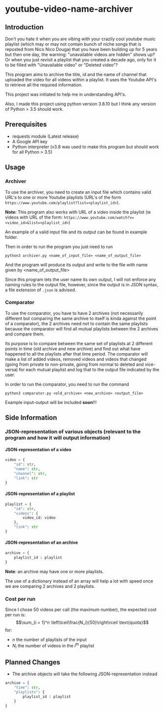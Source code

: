 # youtube-video-name-archiver

## Introduction
Don't you hate it when you are vibing with your crazily cool youtube music playlist (which may or may not contain bunch of niche songs that is reposted from Nico Nico Douga) 
that you have been building up for 5 years but then one day, the warning: "unavailable videos are hidden" shows up? Or when you just revisit a playlist that you created a decade ago,
only for it to be filled with "Unavailable video" or "Deleted video"? 

This program aims to archive the title, id and the name of channel that uploaded the video for all videos within a playlist.
It uses the Youtube API's to retrieve all the required information.

This project was initiated to help me in understanding API's.

Also, I made this project using python version 3.8.10 but I think any version of Python > 3.5 should work.

## Prerequisites
- requests module (Latest release)
- A Google API key
- Python interpreter (v3.8 was used to make this program but should work for all Python > 3.5)

## Usage
### Archiver
To use the archiver, you need to create an input file which contains valid URL's to one or more Youtube playlists (URL's of the form `https://www.youtube.com/playlist?list=<playlist_id>`).

__Note:__ This program also works with URL of a video inside the playlist (ie videos with URL of the form: `https://www.youtube.com/watch?v=<video_id>&list=<playlist_id>`)

An example of a valid input file and its output can be found in example folder.

Then in order to run the program you just need to run

```
python3 archiver.py <name_of_input_file> <name_of_output_file>
```

And the program will produce its output and write to the file with name given by <name_of_output_file>

Since this program lets the user name its own output, I will not enforce any naming rules to the output file, however, since the output is in JSON syntax, a file extension of `.json` is advised.


### Comparator
To use the comparator, you have to have 2 archives (not necessarily different but comparing the same archive to itself is kinda against the point of a comparator), the 2 archives need not to contain the same playlists because the comparator will find all mutual playlists between the 2 archives and compare them.

Its purpose is to compare between the same set of playlists at 2 different points in time (old archive and new archive) and find out what have happened to all the playlists after that time period. The comparator will make a list of added videos, removed videos and videos that changed (going from private to non-private, going from normal to deleted and vice-versa) for each mutual playlist and log that to the output file indicated by the user.

In order to run the comparator, you need to run the command

```
python3 comparator.py <old_archive> <new_archive> <output_file>
```

Example input-output will be included **soon**!!!

## Side Information

### JSON-representation of various objects (relevant to the program and how it will output information)

#### JSON-representation of a video

```python
video = {
	"id": str,
	"name": str,
	"channel": str,
	"link": str
}
```

#### JSON-representation of a playlist

```python
playlist = {
	"id": str,
	"videos": {
		video_id: video
	},
	"link": str
}
```

#### JSON-representation of an archive

```python
archive = {
	playlist_id : playlist
}
```

__Note__: an archive may have one or more playlists.

The use of a dictionary instead of an array will help a lot with speed once we are comparing 2 archives and 2 playlists.

### Cost per run
Since I chose 50 videos per call (the maximum number), the expected cost per run is:
$$\sum_{i = 1}^n \left\lceil\frac{N_i}{50}\right\rceil \text{quota}$$ 
for: 
- $n$ the number of playlists of the input
- $N_i$ the number of videos in the $i^{th}$ playlist  

## Planned Changes
- The archive objects will take the following JSON-representation instead

```python
archive = {
	"time": str,
	"playlists": {
		playlist_id : playlist
	}
}
```